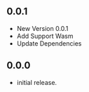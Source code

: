 ## 0.0.1

- New Version 0.0.1
- Add Support Wasm
- Update Dependencies
## 0.0.0

- initial release.
